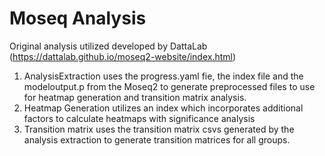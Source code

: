 # Moseq Analysis
Original analysis utilized developed by DattaLab (https://dattalab.github.io/moseq2-website/index.html)
1. AnalysisExtraction uses the progress.yaml fie, the index file and the modeloutput.p from the Moseq2 to generate preprocessed files to use for heatmap generation and transition matrix analysis. 
2. Heatmap Generation utilizes an index which incorporates additional factors to calculate heatmaps with significance analysis 
1. Transition matrix uses the transition matrix csvs generated by the analysis extraction to generate transition matrices for all groups. 
